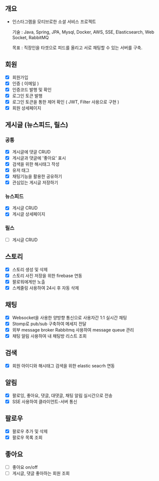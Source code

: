## 개요
- 인스타그램을 모티브로한 소셜 서비스 프로젝트

  기술 : Java, Spring, JPA, Mysql, Docker, AWS, SSE, Elasticsearch, Web Socket, RabbitMQ
  
  목표 : 직장인을 타겟으로 피드를 올리고 서로 채팅할 수 있는 서버를 구축.

## 회원
- [x]  회원가입
- [x]  인증 ( 이메일 )
- [x]  인증코드 발행 및 확인
- [x]  로그인 토큰 발행
- [x]  로그인 토큰을 통한 제어 확인 ( JWT, Filter 사용으로 구현 )
- [x]  회원 상세페이지

## 게시글 (뉴스피드, 릴스)
### 공통
- [x]  게시글에 댓글 CRUD
- [x]  게시글과 댓글에 '좋아요' 표시
- [x]  검색을 위한 해시태그 작성
- [x]  유저 태그
- [x]  채팅기능을 활용한 공유하기
- [x]  관심있는 게시글 저장하기
### 뉴스피드
- [x]  게시글 CRUD
- [x]  게시글 상세페이지
### 릴스
- [ ]  게시글 CRUD

## 스토리
- [x]  스토리 생성 및 삭제
- [x]  스토리 사진 저장을 위한 firebase 연동
- [x]  팔로워에게만 노출
- [x]  스케줄링 사용하여 24시 후 자동 삭제

## 채팅
- [x]  Websocket을 사용한 양방향 통신으로 사용자간 1:1 실시간 채팅
- [x]  Stomp로 pub/sub 구축하여 메세지 전달
- [x]  외부 message broker Rabbitmq 사용하여 message queue 관리
- [x]  채팅 알림 사용하여 내 채팅방 리스트 조회

## 검색
- [x]  회원 아이디와 해시태그 검색을 위한 elastic seacrh 연동
      
## 알림
- [x]  팔로잉, 좋아요, 댓글, 대댓글, 채팅 알림 실시간으로 전송
- [x]  SSE 사용하여 클라이언트-서버 통신

## 팔로우
- [x]  팔로우 추가 및 삭제
- [x]  팔로우 목록 조회

## 좋아요
- [ ]  좋아요 on/off
- [ ]  게시글, 댓글 좋아하는 회원 조회

